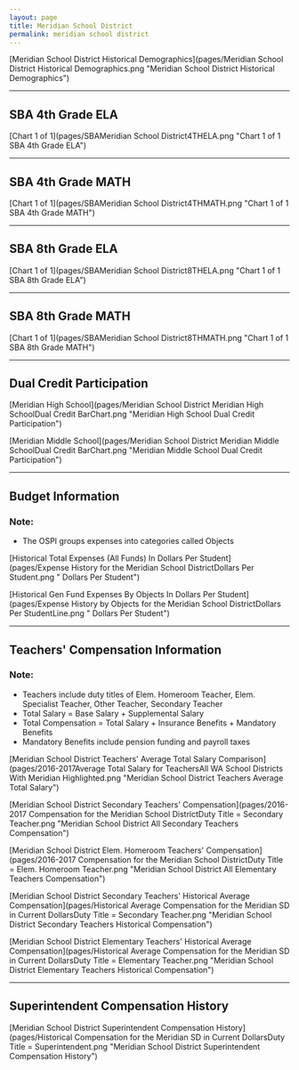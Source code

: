 ```yaml
---
layout: page
title: Meridian School District
permalink: meridian school district
---
```



[Meridian School District Historical Demographics](pages/Meridian School District Historical Demographics.png "Meridian School District Historical Demographics")

___

## SBA 4th Grade ELA

[Chart 1 of 1](pages/SBAMeridian School District4THELA.png "Chart 1 of 1 SBA 4th Grade ELA")


___

## SBA 4th Grade MATH

[Chart 1 of 1](pages/SBAMeridian School District4THMATH.png "Chart 1 of 1 SBA 4th Grade MATH")


___

## SBA 8th Grade ELA

[Chart 1 of 1](pages/SBAMeridian School District8THELA.png "Chart 1 of 1 SBA 8th Grade ELA")


___

## SBA 8th Grade MATH

[Chart 1 of 1](pages/SBAMeridian School District8THMATH.png "Chart 1 of 1 SBA 8th Grade MATH")


___

## Dual Credit Participation

[Meridian High School](pages/Meridian School District Meridian High SchoolDual Credit BarChart.png "Meridian High School Dual Credit Participation")

[Meridian Middle School](pages/Meridian School District Meridian Middle SchoolDual Credit BarChart.png "Meridian Middle School Dual Credit Participation")


___

## Budget Information
### Note:
- The OSPI groups expenses into categories called Objects

[Historical Total Expenses (All Funds) In Dollars Per Student](pages/Expense History for the Meridian School DistrictDollars Per Student.png " Dollars Per Student")

[Historical Gen Fund Expenses By Objects In Dollars Per Student](pages/Expense History by Objects for the Meridian School DistrictDollars Per StudentLine.png " Dollars Per Student")


___

## Teachers' Compensation Information
### Note:
- Teachers include duty titles of Elem. Homeroom Teacher, Elem. Specialist Teacher, Other Teacher, Secondary Teacher
- Total Salary = Base Salary + Supplemental Salary
- Total Compensation = Total Salary + Insurance Benefits + Mandatory Benefits
- Mandatory Benefits include pension funding and payroll taxes

[Meridian School District Teachers' Average Total Salary Comparison](pages/2016-2017Average Total Salary for TeachersAll WA School Districts With Meridian Highlighted.png "Meridian School District Teachers Average Total Salary")

[Meridian School District Secondary Teachers' Compensation](pages/2016-2017 Compensation for the Meridian School DistrictDuty Title = Secondary Teacher.png "Meridian School District All Secondary Teachers Compensation")

[Meridian School District Elem. Homeroom Teachers' Compensation](pages/2016-2017 Compensation for the Meridian School DistrictDuty Title = Elem. Homeroom Teacher.png "Meridian School District All Elementary Teachers Compensation")

[Meridian School District Secondary Teachers' Historical Average Compensation](pages/Historical Average Compensation for the Meridian SD in Current DollarsDuty Title = Secondary Teacher.png "Meridian School District Secondary Teachers Historical Compensation")

[Meridian School District Elementary Teachers' Historical Average Compensation](pages/Historical Average Compensation for the Meridian SD in Current DollarsDuty Title = Elementary Teacher.png "Meridian School District Elementary Teachers Historical Compensation")


___

## Superintendent Compensation History

[Meridian School District Superintendent Compensation History](pages/Historical Compensation for the Meridian SD in Current DollarsDuty Title = Superintendent.png "Meridian School District Superintendent Compensation History")

